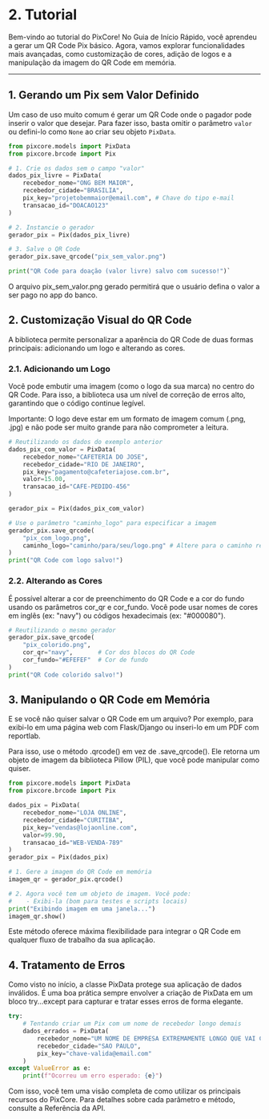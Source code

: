# 2. Tutorial

Bem-vindo ao tutorial do PixCore! No Guia de Início Rápido, você aprendeu a gerar um QR Code Pix básico. Agora, vamos explorar funcionalidades mais avançadas, como customização de cores, adição de logos e a manipulação da imagem do QR Code em memória.

---

## 1. Gerando um Pix sem Valor Definido

Um caso de uso muito comum é gerar um QR Code onde o pagador pode inserir o valor que desejar. Para fazer isso, basta omitir o parâmetro `valor` ou defini-lo como `None` ao criar seu objeto `PixData`.

```python
from pixcore.models import PixData
from pixcore.brcode import Pix

# 1. Crie os dados sem o campo "valor"
dados_pix_livre = PixData(
    recebedor_nome="ONG BEM MAIOR",
    recebedor_cidade="BRASILIA",
    pix_key="projetobemmaior@email.com", # Chave do tipo e-mail
    transacao_id="DOACAO123"
)

# 2. Instancie o gerador
gerador_pix = Pix(dados_pix_livre)

# 3. Salve o QR Code
gerador_pix.save_qrcode("pix_sem_valor.png")

print("QR Code para doação (valor livre) salvo com sucesso!")`
```

O arquivo pix_sem_valor.png gerado permitirá que o usuário defina o valor a ser pago no app do banco.

## 2. Customização Visual do QR Code

A biblioteca permite personalizar a aparência do QR Code de duas formas principais: adicionando um logo e alterando as cores.

### 2.1. Adicionando um Logo

Você pode embutir uma imagem (como o logo da sua marca) no centro do QR Code. Para isso, a biblioteca usa um nível de correção de erros alto, garantindo que o código continue legível.

Importante: O logo deve estar em um formato de imagem comum (.png, .jpg) e não pode ser muito grande para não comprometer a leitura.

```Python
# Reutilizando os dados do exemplo anterior
dados_pix_com_valor = PixData(
    recebedor_nome="CAFETERIA DO JOSE",
    recebedor_cidade="RIO DE JANEIRO",
    pix_key="pagamento@cafeteriajose.com.br",
    valor=15.00,
    transacao_id="CAFE-PEDIDO-456"
)

gerador_pix = Pix(dados_pix_com_valor)

# Use o parâmetro "caminho_logo" para especificar a imagem
gerador_pix.save_qrcode(
    "pix_com_logo.png",
    caminho_logo="caminho/para/seu/logo.png" # Altere para o caminho real do seu logo
)
print("QR Code com logo salvo!")
```

### 2.2. Alterando as Cores

É possível alterar a cor de preenchimento do QR Code e a cor do fundo usando os parâmetros cor_qr e cor_fundo. Você pode usar nomes de cores em inglês (ex: "navy") ou códigos hexadecimais (ex: "#000080").

```Python
# Reutilizando o mesmo gerador
gerador_pix.save_qrcode(
    "pix_colorido.png",
    cor_qr="navy",       # Cor dos blocos do QR Code
    cor_fundo="#EFEFEF"  # Cor de fundo
)
print("QR Code colorido salvo!")
```

## 3. Manipulando o QR Code em Memória

E se você não quiser salvar o QR Code em um arquivo? Por exemplo, para exibi-lo em uma página web com Flask/Django ou inseri-lo em um PDF com reportlab.

Para isso, use o método .qrcode() em vez de .save_qrcode(). Ele retorna um objeto de imagem da biblioteca Pillow (PIL), que você pode manipular como quiser.

```Python
from pixcore.models import PixData
from pixcore.brcode import Pix

dados_pix = PixData(
    recebedor_nome="LOJA ONLINE",
    recebedor_cidade="CURITIBA",
    pix_key="vendas@lojaonline.com",
    valor=99.90,
    transacao_id="WEB-VENDA-789"
)
gerador_pix = Pix(dados_pix)

# 1. Gere a imagem do QR Code em memória
imagem_qr = gerador_pix.qrcode()

# 2. Agora você tem um objeto de imagem. Você pode:
#    - Exibi-la (bom para testes e scripts locais)
print("Exibindo imagem em uma janela...")
imagem_qr.show()
```

Este método oferece máxima flexibilidade para integrar o QR Code em qualquer fluxo de trabalho da sua aplicação.

## 4. Tratamento de Erros

Como visto no início, a classe PixData protege sua aplicação de dados inválidos. É uma boa prática sempre envolver a criação de PixData em um bloco try...except para capturar e tratar esses erros de forma elegante.

```Python
try:
    # Tentando criar um Pix com um nome de recebedor longo demais
    dados_errados = PixData(
        recebedor_nome="UM NOME DE EMPRESA EXTREMAMENTE LONGO QUE VAI CAUSAR UM ERRO DE VALIDACAO",
        recebedor_cidade="SAO PAULO",
        pix_key="chave-valida@email.com"
    )
except ValueError as e:
    print(f"Ocorreu um erro esperado: {e}")
```

Com isso, você tem uma visão completa de como utilizar os principais recursos do PixCore. Para detalhes sobre cada parâmetro e método, consulte a Referência da API.